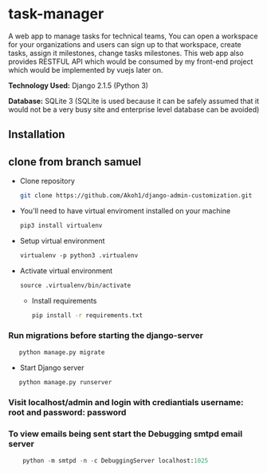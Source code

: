 # task-manager
A web app to manage tasks for technical teams, You can open a workspace for your organizations
 and users can sign up to that workspace, create tasks, assign it milestones, change tasks milestones.
 This web app also provides RESTFUL API which would be consumed by my front-end project which would be implemented by vuejs later on. 

**Technology Used:** Django 2.1.5 (Python 3)

 **Database:** SQLite 3 (SQLite is used because it can be safely assumed that it would not be a very busy site and enterprise level database can be avoided)



## Installation
## clone from branch samuel 

- Clone repository

    ```bash
    git clone https://github.com/Akoh1/django-admin-customization.git
    ```
- You'll need to have virtual enviroment installed on your machine  

    ```python
  pip3 install virtualenv
  
    ```


- Setup virtual environment

    ```markdown
    virtualenv -p python3 .virtualenv
    
    ```

    

- Activate virtual environment

    ```markdown
    source .virtualenv/bin/activate
    
    ```

    
    

   - Install requirements
    
        ```bash
        pip install -r requirements.txt
        ```


### Run migrations before starting the django-server

```python
   python manage.py migrate
```

- Start Django server
```python
   python manage.py runserver
```
### Visit localhost/admin and login with crediantials username: root and password: password

### To view emails being sent start the Debugging smtpd email server

```python
    python -m smtpd -n -c DebuggingServer localhost:1025
```

    
 
 

